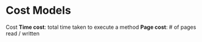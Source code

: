 # Cost Models
Cost
**Time cost**: total time taken to execute a method
**Page cost**: # of pages read / written

